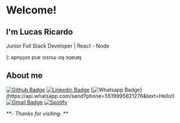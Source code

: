 # Welcome!
 
## I'm Lucas Ricardo
 
Junior Full Stack Developer | React - Node

(: ǝpnʇıןos puɐ ɔısnɯ ɹoɟ ɔıʇɐuɐɟ
 
## About me 

[![Github Badge](https://img.shields.io/badge/-Github-000?style=flat-square&logo=Github&logoColor=white&link=https://github.com/Agnoos)](https://github.com/Agnoos)
[![Linkedin Badge](https://img.shields.io/badge/-LinkedIn-blue?style=flat-square&logo=Linkedin&logoColor=white&link=https://www.linkedin.com/in/ricardo-lucass/)](https://www.linkedin.com/in/ricardo-lucass/)
[![Whatsapp Badge](https://img.shields.io/badge/-Whatsapp-4CA143?style=flat-square&labelColor=4CA143&logo=whatsapp&logoColor=white&link=https://api.whatsapp.com/send?phone=5519995621276&text=Hello!)](https://api.whatsapp.com/send?phone=5519995621276&text=Hello!)
[![Gmail Badge](https://img.shields.io/badge/-Gmail-c14438?style=flat-square&logo=Gmail&logoColor=white&link=mailto:lucasricardolemes@gmail.com)](mailto:lucasricardolemes@gmail.com)
[![Spotify](http://img.shields.io/badge/-spotify-145e2e?style=flat-square&link=https://open.spotify.com/user/niibiru?fbclid=IwAR2gl0nk2zVU0YtXBuzqkLhfXEj-_CtzYKT4fw00km4uwKdjz_COyULhh3Y)](https://open.spotify.com/user/niibiru?fbclid=IwAR2gl0nk2zVU0YtXBuzqkLhfXEj-_CtzYKT4fw00km4uwKdjz_COyULhh3Y) 


_**- Thanks for visiting. **_
